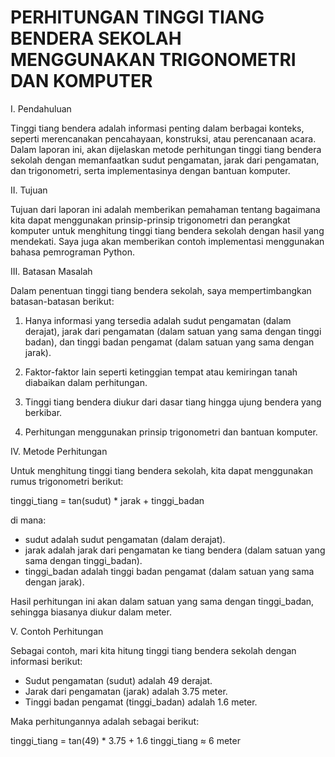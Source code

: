 # PERHITUNGAN TINGGI TIANG BENDERA SEKOLAH MENGGUNAKAN TRIGONOMETRI DAN KOMPUTER

I. Pendahuluan

Tinggi tiang bendera adalah informasi penting dalam berbagai konteks, seperti merencanakan pencahayaan, konstruksi, atau perencanaan acara. Dalam laporan ini, akan dijelaskan metode perhitungan tinggi tiang bendera sekolah dengan memanfaatkan sudut pengamatan, jarak dari pengamatan, dan trigonometri, serta implementasinya dengan bantuan komputer.

II. Tujuan

Tujuan dari laporan ini adalah memberikan pemahaman tentang bagaimana kita dapat menggunakan prinsip-prinsip trigonometri dan perangkat komputer untuk menghitung tinggi tiang bendera sekolah dengan hasil yang mendekati. Saya juga akan memberikan contoh implementasi menggunakan bahasa pemrograman Python.

III. Batasan Masalah

Dalam penentuan tinggi tiang bendera sekolah, saya mempertimbangkan batasan-batasan berikut:

1. Hanya informasi yang tersedia adalah sudut pengamatan (dalam derajat), jarak dari pengamatan (dalam satuan yang sama dengan tinggi badan), dan tinggi badan pengamat (dalam satuan yang sama dengan jarak).

2. Faktor-faktor lain seperti ketinggian tempat atau kemiringan tanah diabaikan dalam perhitungan.

3. Tinggi tiang bendera diukur dari dasar tiang hingga ujung bendera yang berkibar.

4. Perhitungan menggunakan prinsip trigonometri dan bantuan komputer.

IV. Metode Perhitungan

Untuk menghitung tinggi tiang bendera sekolah, kita dapat menggunakan rumus trigonometri berikut:

tinggi_tiang = tan(sudut) * jarak + tinggi_badan

di mana:
- sudut adalah sudut pengamatan (dalam derajat).
- jarak adalah jarak dari pengamatan ke tiang bendera (dalam satuan yang sama dengan tinggi_badan).
- tinggi_badan adalah tinggi badan pengamat (dalam satuan yang sama dengan jarak).

Hasil perhitungan ini akan dalam satuan yang sama dengan tinggi_badan, sehingga biasanya diukur dalam meter.

V. Contoh Perhitungan

Sebagai contoh, mari kita hitung tinggi tiang bendera sekolah dengan informasi berikut:
- Sudut pengamatan (sudut) adalah 49 derajat.
- Jarak dari pengamatan (jarak) adalah 3.75 meter.
- Tinggi badan pengamat (tinggi_badan) adalah 1.6 meter.

Maka perhitungannya adalah sebagai berikut:

tinggi_tiang = tan(49) * 3.75 + 1.6
tinggi_tiang ≈ 6 meter
